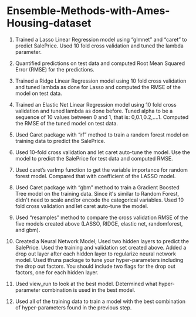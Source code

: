# Ensemble-Methods-with-Ames-Housing-dataset

1) Trained a Lasso Linear Regression model using “glmnet” and “caret” to predict SalePrice. Used 10 fold cross validation and tuned the lambda parameter.

2) Quantified predictions on test data and computed Root Mean Squared Error (RMSE) for the predictions.

3) Trained a Ridge Linear Regression model using 10 fold cross validation and tuned lambda as done for Lasso and computed the RMSE of the model on test data.

4) Trained an Elastic Net Linear Regression model using 10 fold cross validation and tuned lambda as done before. Tuned alpha to be a sequence of 10 values between 0 and 1, that is: 0,0.1,0.2,….1. Computed the RMSE of the tuned model on test data.

5) Used Caret package with “rf” method to train a random forest model on training data to predict the SalePrice.

6) Used 10-fold cross validation and let caret auto-tune the model. Use the model to predict the SalePrice for test data and computed RMSE.

7) Used caret’s varImp function to get the variable importance for random forest model. Compared that with coefficient of the LASSO model.

8) Used Caret package with “gbm” method to train a Gradient Boosted Tree model on the training data. Since it's similar to Random Forest, didn't need to scale and/or encode the categorical variables. Used 10 fold cross validation and let caret auto-tune the model. 

9) Used “resamples” method to compare the cross validation RMSE of the five models created above (LASSO, RIDGE, elastic net, randomforest, and gbm).

10) Created a Neural Network Model;
Used two hidden layers to predict the SalePrice. Used the training and validation set created above. Added a drop out layer after each hidden layer to regularize neural network model. Used tfruns package to tune your hyper-parameters including the drop out factors. You should include two flags for the drop out factors, one for each hidden layer. 

11) Used view_run to look at the best model. Determined what hyper-parameter combination is used in the best model.

12) Used all of the training data to train a model with the best combination of hyper-parameters found in the previous step.
